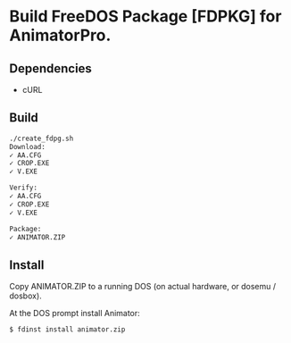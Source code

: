 Build FreeDOS Package [FDPKG] for AnimatorPro.
===

Dependencies
---

 - cURL

Build
---

```sh
./create_fdpg.sh 
Download:
✓ AA.CFG
✓ CROP.EXE
✓ V.EXE

Verify:
✓ AA.CFG
✓ CROP.EXE
✓ V.EXE

Package:
✓ ANIMATOR.ZIP
```


Install
---

Copy ANIMATOR.ZIP to a running DOS (on actual hardware, or dosemu / dosbox).


At the DOS prompt install Animator:

```sh
$ fdinst install animator.zip
```
